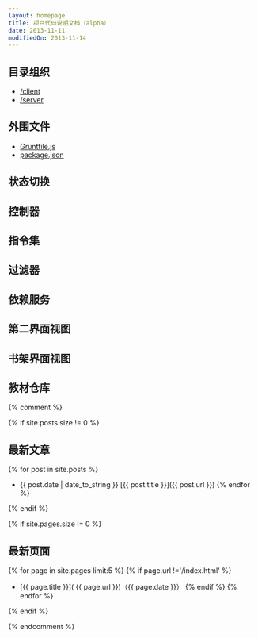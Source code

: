```yaml
---
layout: homepage
title: 项目代码说明文档（alpha）
date: 2013-11-11
modifiedOn: 2013-11-14
---
```

	
<h2 id="organization">目录组织</h2>

- [/client](organization/client.html)
- [/server](organization/server.html)

<h2 id="clientout">外围文件</h2>

- [Gruntfile.js](clientout/gruntfile.js.html)
- [package.json](clientout/package.json.html)

<h2 id="stateview">状态切换</h2>

<h2 id="controllers">控制器</h2>

<h2 id="directives">指令集</h2>

<h2 id="filters">过滤器</h2>

<h2 id="services">依赖服务</h2>

<h2 id="reader">第二界面视图</h2>

<h2 id="shelf">书架界面视图</h2>

<h2 id="Documents">教材仓库</h2>

{% comment %}

{% if site.posts.size != 0 %}

## 最新文章

{% for post in site.posts %}
* {{ post.date | date_to_string }} [{{ post.title }}]({{ post.url }})
{% endfor %}

{% endif %}

{% if site.pages.size != 0 %}

## 最新页面

{% for page in site.pages limit:5 %}
{% if page.url !='/index.html' %}
* [{{ page.title }}]( {{ page.url }})（{{ page.date }}）
{% endif %}
{% endfor %}

{% endif %}

{% endcomment %}
